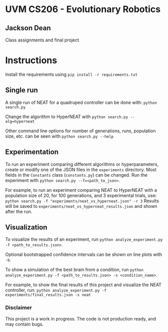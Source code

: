 # UVM CS206 - Evolutionary Robotics
## Jackson Dean
Class assignments and final project


# Instructions
Install the requirements using `pip install -r requirements.txt`

## Single run
A single run of NEAT for a quadruped controller can be done with:
`python search.py`

Change the algorithm to HyperNEAT with `python search.py --alg=hyperneat`

Other command line options for number of generations, runs, population size, etc. can be seen with `python search.py --help`

## Experimentation
To run an experiment comparing different algorithms or hyperparameters, create or modify one of the JSON files in the `experiments` directory. Most fields in the `Constants` class (`constants.py`) can be changed. Run the experiment with `python search.py --f=<path_to_json>`. 

For example, to run an experiment comparing NEAT to HyperNEAT with a population size of 20, for 100 generations, and 3 experimental trials, use:
`python search.py -f "experiments/neat_vs_hyperneat.json" -r 3`
Results will be saved to `experiments/neat_vs_hyperneat_results.json` and shown after the run.

## Visualization
To visualize the results of an experiment, run `python analyze_experiment.py -f <path_to_results.json>`.

Optional bootstrapped confidence intervals can be shown on line plots with `-b`.

To show a simulation of the best brain from a condition, run `python analyze_experiment.py -f <path_to_results.json> -s <condition_name>`.

For example, to show the final results of this project and visualize the NEAT controller, run:
`python analyze_experiment.py -f experiments/final_results.json -s neat`



### Disclaimer
This project is a work in progress. The code is not production ready, and may contain bugs.
